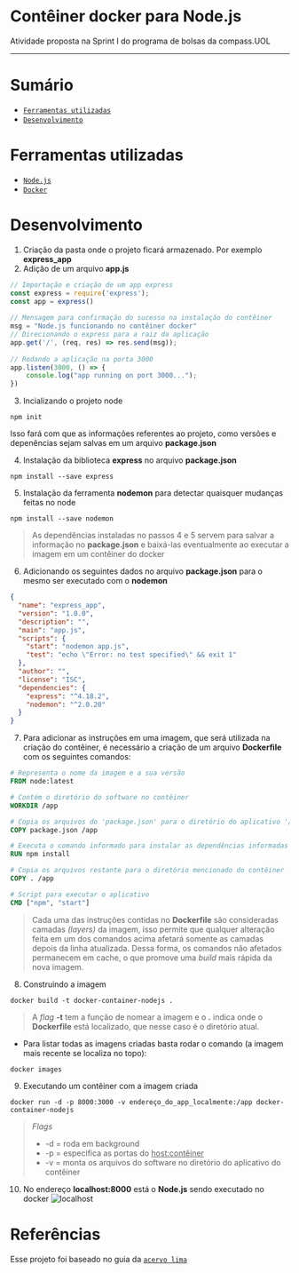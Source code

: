 # Contêiner docker para Node.js
Atividade proposta na Sprint I do programa de bolsas da compass.UOL

---

# Sumário
* [`Ferramentas utilizadas`](#ferramentas-utilizadas)
* [`Desenvolvimento`](#desenvolvimento)

# Ferramentas utilizadas
* [`Node.js`](https://nodejs.org/en/)
* [`Docker`](https://www.docker.com/)

# Desenvolvimento
1. Criação da pasta onde o projeto ficará armazenado. Por exemplo **express_app**
2. Adição de um arquivo **app.js**
```js
// Importação e criação de um app express
const express = require('express');
const app = express()
  
// Mensagem para confirmação do sucesso na instalação do contêiner
msg = "Node.js funcionando no contêiner docker"
// Direcionando o express para a raiz da aplicação
app.get('/', (req, res) => res.send(msg));
  
// Rodando a aplicação na porta 3000
app.listen(3000, () => {
    console.log("app running on port 3000...");
})
```
3. Incializando o projeto node
```
npm init
```
Isso fará com que as informações referentes ao projeto, como versões e depenências sejam salvas em um arquivo **package.json**

4. Instalação da biblioteca **express** no arquivo **package.json**
```
npm install --save express
```
5. Instalação da ferramenta **nodemon** para detectar quaisquer mudanças feitas no node
```
npm install --save nodemon
```
> As dependências instaladas no passos 4 e 5 servem para salvar a informação no **package.json** e baixá-las eventualmente ao executar a imagem em um contêiner do docker

6. Adicionando os seguintes dados no arquivo **package.json** para o mesmo ser executado com o **nodemon**
```json
{
  "name": "express_app",
  "version": "1.0.0",
  "description": "",
  "main": "app.js",
  "scripts": {
    "start": "nodemon app.js",
    "test": "echo \"Error: no test specified\" && exit 1"
  },
  "author": "",
  "license": "ISC",
  "dependencies": {
    "express": "^4.18.2",
    "nodemon": "^2.0.20"
  }
}
```
7. Para adicionar as instruções em uma imagem, que será utilizada na criação do contêiner, é necessário a criação de um arquivo **Dockerfile** com os seguintes comandos:
```Dockerfile
# Representa o nome da imagem e a sua versão
FROM node:latest

# Contém o diretório do software no contêiner
WORKDIR /app

# Copia os arquivos do 'package.json' para o diretório do aplicativo '/app'
COPY package.json /app

# Executa o comando informado para instalar as dependências informadas no package.json
RUN npm install

# Copia os arquivos restante para o diretório mencionado do contêiner
COPY . /app

# Script para executar o aplicativo
CMD ["npm", "start"]
```
> Cada uma das instruções contidas no **Dockerfile** são consideradas camadas *(layers)* da imagem, isso permite que qualquer alteração feita em um dos comandos acima afetará somente as camadas depois da linha atualizada. Dessa forma, os comandos não afetados permanecem em cache, o que promove uma *build* mais rápida da nova imagem.

8. Construindo a imagem
```
docker build -t docker-container-nodejs .
```

> A *flag* **-t** tem a função de nomear a imagem e o **.** indica onde o **Dockerfile** está localizado, que nesse caso é o diretório atual.

- Para listar todas as imagens criadas basta rodar o comando (a imagem mais recente se localiza no topo):
```
docker images
```
9. Executando um contêiner com a imagem criada
```
docker run -d -p 8000:3000 -v endereço_do_app_localmente:/app docker-container-nodejs
```

> *Flags*
> - -d = roda em background
> - -p = especifica as portas do <span style="text-decoration: underline">host:contêiner</span>
> - -v = monta os arquivos do software no diretório do aplicativo do contêiner

10. No endereço **localhost:8000** está o **Node.js** sendo executado no docker
![localhost](localhost.png)

# Referências
Esse projeto foi baseado no guia da [`acervo lima`](https://acervolima.com/docker-docker-container-para-node-js/)